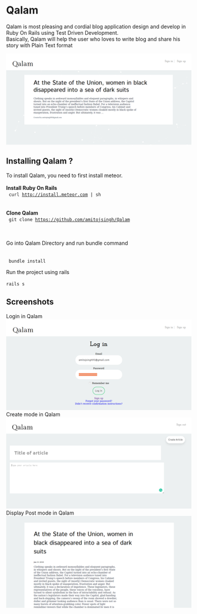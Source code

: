 # Qalam
Qalam is most pleasing and cordial blog application design and develop in Ruby On Rails using Test Driven Development.  
Basically, Qalam will help the user who loves to write blog and share his story with Plain Text format

![Qalam](https://github.com/amitojsingh/Qalam/blob/master/public/images/home.png)

## Installing Qalam ?
To install Qalam, you need to first install meteor.
</br></br>
<b> Install Ruby On Rails</b></br>
<code> curl http://install.meteor.com | sh </code>
</br></br>
<b> Clone Qalam </b></br>
<code> git clone https://github.com/amitojsingh/Qalam </code>
</br></br>
<p>Go into Qalam Directory and run bundle command</p></br>
<code> bundle install</code>
<p> Run the project using rails</p>
<code>rails s</code>

## Screenshots
Login in Qalam
![Qalam](https://github.com/amitojsingh/Qalam/blob/master/public/images/1.png)
Create mode in Qalam
![Qalam](https://github.com/amitojsingh/Qalam/blob/master/public/images/4.png)
Display Post mode in Qalam
![Qalam](https://github.com/amitojsingh/Qalam/blob/master/public/images/3.png)
